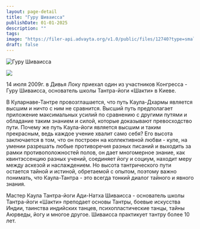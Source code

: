 ```yaml
---
layout: page-detail
title: "Гуру Шиваисса"
publishDate: 01-01-2025
description: ""
tags:
image: "https://filer-api.advayta.org/v1.0/public/files/12740?type=small"
draft: false
---
```


![Гуру Шиваисса](https://filer-api.advayta.org/v1.0/public/files/12740?type=medium "Гуру Шиваисса") 

[![](https://filer-api.advayta.org/v1.0/public/files/53696?type=medium)](https://filer-api.advayta.org/v1.0/public/files/53703?type=medium)

14 июля 2009г. в Дивья Локу приехал один из участников Конгресса - Гуру Шиваисса, основатель школы Тантра-йоги «Шакти» в Киеве.

В Куларнаве-Тантре провозглашается, что путь Каула-Дхармы является высшим и ничто с ним не сравнится. Высший путь предполагает приложение максимальных усилий по сравнению с другими путями и обладание таким знанием и силой, которые доказывают превосходство пути. Почему же путь Каула-йоги является высшим и таким прекрасным, ведь каждое учение хвалит само себя? Его высота заключается в том, что он построен на коллективной любви - куле, на умении разрешать любые противоречия разных писаний и выходить за рамки противоположностей полов, он дает многомерное знание, как квинтэссенцию разных учений, соединяет йогу и социум, находит меру между аскезой и наслаждением. Но высота тантрического пути остается тайной и истиной, обретаемой с опытом, поэтому важно понимать, что Каула-Тантра - это всегда тонкий диалог тайного и явного знания.   
  
Мастер Каула Тантра-йоги Ади-Натха Шиваисса - основатель школы Тантра-йоги «Шакти» преподает основы Тантры, боевые искусства Индии, таинства индийских танцев, психопластические танцы, тайны Аюрведы, йогу и многое другое. Шиваисса практикует тантру более 10 лет.
  
  
